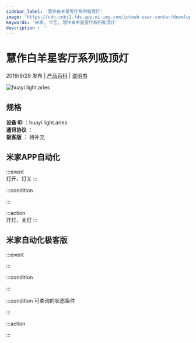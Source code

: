 ```yaml
---
sidebar_label: '慧作白羊星客厅系列吸顶灯'
image: 'https://cdn.cnbj1.fds.api.mi-img.com/iotweb-user-center/developer_1679047615200F2lZSSdY.png?GalaxyAccessKeyId=AKVGLQWBOVIRQ3XLEW&Expires=9223372036854775807&Signature=L2ps/bH3ccxYtQssZLsXGYTVOOA='
keywords: '米家, 华艺, 慧作白羊星客厅系列吸顶灯'
description : ''
---
```

# 慧作白羊星客厅系列吸顶灯

2019/9/29 发布 | [产品百科](https://home.mi.com/webapp/content/baike/product/index.html?model=huayi.light.aries/) | [说明书](https://home.mi.com/views/introduction.html?model=huayi.light.aries&region=cn)

![huayi.light.aries](https://cdn.cnbj1.fds.api.mi-img.com/iotweb-user-center/developer_1679047615200F2lZSSdY.png?GalaxyAccessKeyId=AKVGLQWBOVIRQ3XLEW&Expires=9223372036854775807&Signature=L2ps/bH3ccxYtQssZLsXGYTVOOA=)

## 规格  
> 
**设备 ID** ：huayi.light.aries  
**通讯协议** ：  
**极客版**  ： 待补充 


## 米家APP自动化  

:::event  
灯开、灯关
:::

:::condition  

:::

:::action   
开灯、关灯
:::

## 米家自动化极客版  

:::event  

:::

:::condition  

:::

:::condition 可查询的状态条件  

:::

:::action  

:::

        
